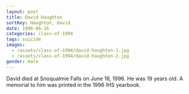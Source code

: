 ```yaml
---
layout: post
title: David Haughton
sortKey: Haughton, David
date: 1996-06-16
categories: class-of-1994
tags: suicide
images:
  - /assets/class-of-1994/david-haughton-1.jpg
  - /assets/class-of-1994/david-haughton-2.jpg
gender: male
---
```

David died at Snoqualmie Falls on June 16, 1996.  He was 19 years old.  A memorial to him was printed in the 1996 IHS yearbook.
